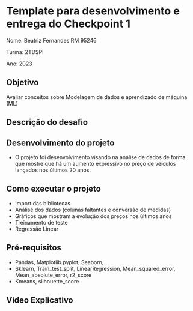 # Template para desenvolvimento e entrega do Checkpoint 1

Nome: Beatriz Fernandes RM 95246

Turma: 2TDSPI

Ano: 2023

## Objetivo

Avaliar conceitos sobre Modelagem de dados e aprendizado de máquina (ML)

## Descrição do desafio

## Desenvolvimento do projeto
   - O projeto foi desenvolvimento visando na análise de dados de forma que mostre que há um aumento expressivo no preço de veículos lançados nos últimos 20 anos.

## Como executar o projeto
   - Import das bibliotecas
   - Análise dos dados (colunas faltantes e conversão de medidas)
   - Gráficos que mostram a evolução dos preços nos últimos anos
   - Treinamento de teste
   - Regressão Linear
   
## Pré-requisitos
   - Pandas, Matplotlib.pyplot, Seaborn, 
   - Sklearn, Train_test_split, LinearRegression, Mean_squared_error, Mean_absolute_error, r2_score
   - Kmeans, silhouette_score

## Video Explicativo
